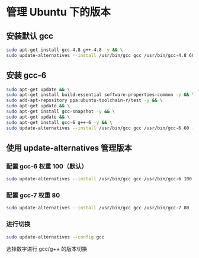 # 管理 Ubuntu 下的版本

## 安装默认 gcc

```bash
sudo apt-get install gcc-4.8 g++-4.8 -y && \
sudo update-alternatives --install /usr/bin/gcc gcc /usr/bin/gcc-4.8 60 --slave /usr/bin/g++ g++ /usr/bin/g++-4.8
```

## 安装 gcc-6

```bash
sudo apt-get update && \
sudo apt-get install build-essential software-properties-common -y && \
sudo add-apt-repository ppa:ubuntu-toolchain-r/test -y && \
sudo apt-get update && \
sudo apt-get install gcc-snapshot -y && \
sudo apt-get update && \
sudo apt-get install gcc-6 g++-6 -y && \
sudo update-alternatives --install /usr/bin/gcc gcc /usr/bin/gcc-6 60 --slave /usr/bin/g++ g++ /usr/bin/g++-6
```

## 使用 update-alternatives 管理版本

### 配置 gcc-6 权重 100（默认）

```bash
sudo update-alternatives --install /usr/bin/gcc gcc /usr/bin/gcc-6 100 --slave /usr/bin/g++ g++ /usr/bin/g++-6
```

### 配置 gcc-7 权重 80

```bash
sudo update-alternatives --install /usr/bin/gcc gcc /usr/bin/gcc-7 80 --slave /usr/bin/g++ g++ /usr/bin/g++-7
```

### 进行切换

```bash
sudo update-alternatives --config gcc
```

选择数字进行 gcc/g++ 的版本切换